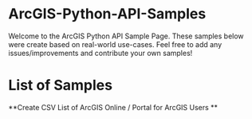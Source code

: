 # ArcGIS-Python-API-Samples
Welcome to the ArcGIS Python API Sample Page.  These samples below were create based on real-world use-cases.  Feel free to add any issues/improvements and contribute your own samples!

# List of Samples
**Create CSV List of ArcGIS Online / Portal for ArcGIS Users **
<script src="https://gist.github.com/jmirmelstein/0945550e21808b48c5a762906cd22f0a.js"></script>
